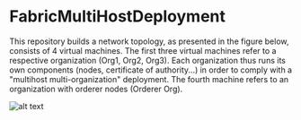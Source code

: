 # FabricMultiHostDeployment
This repository builds a network topology, as presented in the figure below, consists of 4 virtual machines. The first three virtual machines refer to a respective organization (Org1, Org2, Org3). Each organization thus runs its own components (nodes, certificate of authority...) in order to comply with a "multihost multi-organization" deployment. The fourth machine refers to an organization with orderer nodes (Orderer Org). 

![alt text](https://github.com/besionisrael/HLFMultiHostVM/blob/main/Topologie.png)

